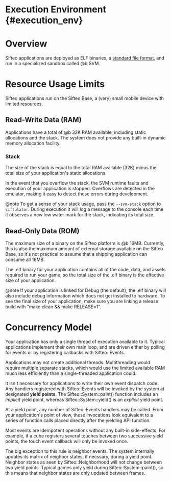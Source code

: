 Execution Environment     {#execution_env}
=====================

# Overview
Sifteo applications are deployed as ELF binaries, a [standard file format](http://en.wikipedia.org/wiki/Executable_and_Linkable_Format), and run in a specialized sandbox called @b SVM.

# Resource Usage Limits
Sifteo applications run on the Sifteo Base, a (very) small mobile device with limited resources.

## Read-Write Data (RAM)
Applications have a total of @b 32K RAM available, including static allocations and the stack. The system does not provide any built-in dynamic memory allocation facility.

### Stack
The size of the stack is equal to the total RAM available (32K) minus the total size of your application's static allocations.

In the event that you overflow the stack, the SVM runtime faults and execution of your application is stopped. Overflows are detected in the emulator, making it easy to detect these errors during development.

@note To get a sense of your stack usage, pass the `--svm-stack` option to `siftulator`. During execution it will log a message to the console each time it observes a new low water mark for the stack, indicating its total size.

## Read-Only Data (ROM)

The maximum size of a binary on the Sifteo platform is @b 16MB. Currently, this is also the maximum amount of external storage available on the Sifteo Base, so it's not practical to assume that a shipping application can consume all 16MB.

The .elf binary for your application contains all of the code, data, and assets required to run your game, so the total size of the .elf binary is the effective size of your application.

@note If your application is linked for Debug (the default), the .elf binary will also include debug information which does not get installed to hardware. To see the final size of your application, make sure you are linking a release build with "make clean && make RELEASE=1".

# Concurrency Model

Your application has only a single thread of execution available to it. Typical applications implement their own main loop, and are driven either by polling for events or by registering callbacks with Sifteo::Events.

Applications may not create additional threads. Multithreading would require multiple separate stacks, which would use the limited available RAM much less efficiently than a single-threaded application could.

It isn't necessary for applications to write their own event dispatch code. Any handlers registered with Sifteo::Events will be invoked by the system at designated __yield points__. The Sifteo::System::paint() function includes an _implicit_ yield point, whereas Sifteo::System::yield() is an _explicit_ yield point.

At a yield point, any number of Sifteo::Events handlers may be called. From your application's point of view, these invocations look equivalent to a series of function calls placed directly after the yielding API function.

Most events are idempotent operations without any built-in side-effects. For example, if a cube registers several touches between two successive yield points, the touch event callback will only be invoked once.

The big exception to this rule is neighbor events. The system internally updates its matrix of neighbor states, if necssary, during a yield point. Neighbor states as seen by Sifteo::Neighborhood will not change between two yield points. Typical games only yield during Sifteo::System::paint(), so this means that neighbor states are only updated between frames.
